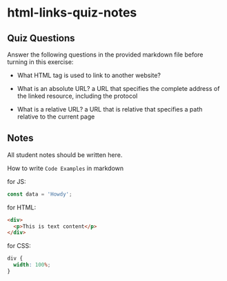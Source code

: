 # html-links-quiz-notes

## Quiz Questions

Answer the following questions in the provided markdown file before turning in this exercise:

- What HTML tag is used to link to another website?
  <a>

- What is an absolute URL?
  a URL that specifies the complete address of the linked resource, including the protocol

- What is a relative URL?
  a URL that is relative that specifies a path relative to the current page

## Notes

All student notes should be written here.

How to write `Code Examples` in markdown

for JS:

```javascript
const data = 'Howdy';
```

for HTML:

```html
<div>
  <p>This is text content</p>
</div>
```

for CSS:

```css
div {
  width: 100%;
}
```

